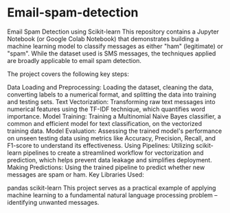 # Email-spam-detection
Email Spam Detection using Scikit-learn
This repository contains a Jupyter Notebook (or Google Colab Notebook) that demonstrates building a machine learning model to classify messages as either "ham" (legitimate) or "spam". While the dataset used is SMS messages, the techniques applied are broadly applicable to email spam detection.

The project covers the following key steps:

Data Loading and Preprocessing: Loading the dataset, cleaning the data, converting labels to a numerical format, and splitting the data into training and testing sets.
Text Vectorization: Transforming raw text messages into numerical features using the TF-IDF technique, which quantifies word importance.
Model Training: Training a Multinomial Naive Bayes classifier, a common and efficient model for text classification, on the vectorized training data.
Model Evaluation: Assessing the trained model's performance on unseen testing data using metrics like Accuracy, Precision, Recall, and F1-score to understand its effectiveness.
Using Pipelines: Utilizing scikit-learn pipelines to create a streamlined workflow for vectorization and prediction, which helps prevent data leakage and simplifies deployment.
Making Predictions: Using the trained pipeline to predict whether new messages are spam or ham.
Key Libraries Used:

pandas
scikit-learn
This project serves as a practical example of applying machine learning to a fundamental natural language processing problem – identifying unwanted messages.
